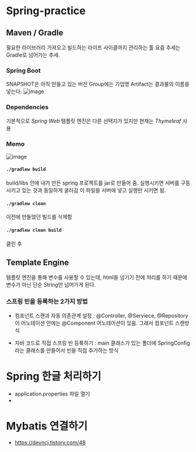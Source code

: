# Spring-practice
## Maven / Gradle
필요한 라이브러리 가져오고 빌드하는 라이프 사이클까지 관리하는 툴
요즘 추세는 Gradle로 넘어가는 추세.

### Spring Boot
SNAPSHOT은 아직 만들고 있는 버전
Group에는 기업명
Artifact는 결과물의 이름을 넣는다.
![image](https://user-images.githubusercontent.com/41253926/175758134-5eb70bc3-347c-40a0-92b3-aded83a0ad08.png)

### Dependencies
기본적으로 *Spring Web*
템플릿 엔진은 다른 선택지가 있지만 현재는 *Thymeleaf* 사용

### Memo
![image](https://user-images.githubusercontent.com/41253926/175759265-d41bc9c3-e7ea-43ce-b5c6-caee647b6ca0.png)

#### `./gradlew build`
build/libs 안에 내가 만든 spring 프로젝트를 jar로 만들어 줌.
실행시키면 서버를 구동시키고 있는 것과 동일하게 굴러감
이 파일을 서버에 넣고 실행만 시키면 됨.

#### `./gradlew clean`
이전에 만들었던 빌드를 삭제함

#### `./gradlew clean build`
클린 후 

## Template Engine
템플릿 엔진을 통해 변수를 사용할 수 있는데,
html을 넘기기 전에 처리를 하기 때문에 변수가 아닌 단순 String만 넘어가게 된다.

### 스프링 빈을 등록하는 2가지 방법
- 컴포넌트 스캔과 자동 의존관계 설정 : @Controller, @Serviece, @Repository 이 어노테이션 안에는 @Component 어노테이션이 있음. 그래서 컴포넌트 스캔방식

- 자바 코드로 직접 스프링 빈 등록하기 : main 클래스가 있는 폴더에 SpringConfig라는 클래스를 만들어서 빈을 직접 추가하는 방식


# Spring 한글 처리하기
- application.properties 파일 열기
- 

# Mybatis 연결하기
- https://devncj.tistory.com/48